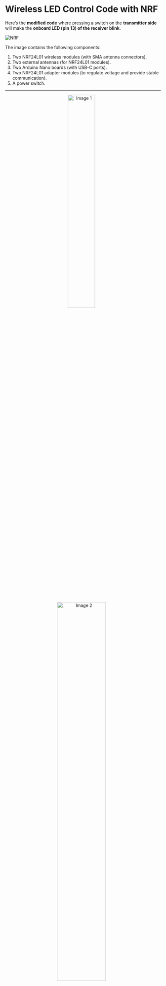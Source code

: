 # Wireless LED Control Code with NRF

Here’s the **modified code** where pressing a switch on the **transmitter side** will make the **onboard LED (pin 13) of the receiver blink**.

![NRF](https://github.com/user-attachments/assets/f48cd1ff-5484-4823-a58d-ae16e4f568ae)

The image contains the following components:

1. Two NRF24L01 wireless modules (with SMA antenna connectors).
2. Two external antennas (for NRF24L01 modules).
3. Two Arduino Nano boards (with USB-C ports).
4. Two NRF24L01 adapter modules (to regulate voltage and provide stable communication).
5. A power switch.

---

<p align="center">
  <img src="https://github.com/user-attachments/assets/9f9f3065-9689-4903-9115-2d919a661cc7" alt="Image 1" width="42%" style="margin-right: 10px;"/>
  <img src="https://github.com/user-attachments/assets/f6d41a19-6ad4-4d67-9c3e-62238c5789d3" alt="Image 2" width="56%" style="margin-right: 10px;"/>
</p>

---

### **Connections**
#### **Transmitter (Arduino Nano + NRF24L01 + Switch)**
| NRF24L01 Pin | Arduino Nano Pin |
|-------------|----------------|
| VCC | 3.3V |
| GND | GND |
| CE | D9 |
| CSN | D10 |
| SCK | D13 |
| MOSI | D11 |
| MISO | D12 |

**Switch Connection (Transmitter Side)**
| Switch Pin | Arduino Nano Pin |
|-----------|-----------------|
| One Side | D2 |
| Other Side | GND |

---

#### **Receiver (Arduino Nano + NRF24L01 + LED)**
| NRF24L01 Pin | Arduino Nano Pin |
|-------------|----------------|
| VCC | 3.3V |
| GND | GND |
| CE | D9 |
| CSN | D10 |
| SCK | D13 |
| MOSI | D11 |
| MISO | D12 |

**Onboard LED (Receiver Side)**
- The built-in **LED on Arduino Nano is on pin 13**.

---

## **Transmitter Code (Send Data on Switch Press)**
```cpp
#include <SPI.h>
#include <nRF24L01.h>
#include <RF24.h>

RF24 radio(9, 10); // CE, CSN pins
const byte address[6] = "00001"; // Communication address
const int switchPin = 2; // Switch connected to D2
bool switchState = false;

void setup() {
    Serial.begin(115200);
    pinMode(switchPin, INPUT_PULLUP); // Use internal pull-up resistor
    radio.begin();
    radio.openWritingPipe(address);
    radio.setPALevel(RF24_PA_MIN);
    radio.stopListening(); // Set as transmitter
}

void loop() {
    switchState = digitalRead(switchPin) == LOW; // Active LOW switch
    radio.write(&switchState, sizeof(switchState));
    Serial.print("Switch State Sent: ");
    Serial.println(switchState);
    delay(100); // Debounce delay
}
```

---

## **Receiver Code (Blink Onboard LED on Signal)**
```cpp
#include <SPI.h>
#include <nRF24L01.h>
#include <RF24.h>

RF24 radio(9, 10); // CE, CSN pins
const byte address[6] = "00001";
const int ledPin = 13; // Built-in LED

bool switchState = false;

void setup() {
    Serial.begin(115200);
    pinMode(ledPin, OUTPUT);
    radio.begin();
    radio.openReadingPipe(0, address);
    radio.setPALevel(RF24_PA_MIN);
    radio.startListening(); // Set as receiver
}

void loop() {
    if (radio.available()) {
        radio.read(&switchState, sizeof(switchState));
        Serial.print("Received Switch State: ");
        Serial.println(switchState);

        if (switchState) {
            // Blink the onboard LED
            digitalWrite(ledPin, HIGH);
            delay(200);
            digitalWrite(ledPin, LOW);
            delay(200);
        } else {
            digitalWrite(ledPin, LOW); // Turn off LED if switch is not pressed
        }
    }
}
```

---

### **How It Works**
1. **On Transmitter Side:**
   - The switch is connected to **D2** with an **internal pull-up** resistor.
   - When **pressed**, it sends a signal (`true`).
   - When **released**, it sends (`false`).
  
2. **On Receiver Side:**
   - If it receives `true`, the onboard **LED (pin 13) blinks**.
   - If it receives `false`, the LED **turns off**.

---

### **Optimizations:**
✔ **Debounced input:** 100ms delay prevents multiple triggers.  
✔ **Power-efficient RF module settings:** Uses `RF24_PA_MIN`.  
✔ **No unnecessary delays in receiver** (only LED blink cycle).  

